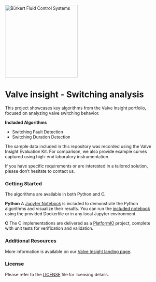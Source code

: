 <img src="images/logo.png" alt="Bürkert Fluid Control Systems" width="240">


# Valve insight - Switching analysis

This project showcases key algorithms from the Valve Insight portfolio, focused on analyzing valve switching behavior.

**Included Algorithms**
- Switching Fault Detection
- Switching Duration Detection

The sample data included in this repository was recorded using the Valve Insight Evaluation Kit. For comparison, we also provide example curves captured using high-end laboratory instrumentation.

If you have specific requirements or are interested in a tailored solution, please don’t hesitate to contact us.


### Getting Started

The algorithms are available in both Python and C.

**Python**
A [Jupyter Notebook](https://jupyter.org) is included to demonstrate the Python algorithms and visualize their results.
You can run the [included notebook](Switching%20analysis.ipynb) using the provided Dockerfile or in any local Jupyter environment.

**C**
The C implementations are delivered as a [PlatformIO](https://platformio.org) project, complete with unit tests for verification and validation.


### Additional Resources

More information is available on our [Valve Insight landing page](https://www.buerkert.de/de/landingpage/zuverlaessige-analysegeraete-durch-diagnose-mit-valveinsight).


### License

Please refer to the [LICENSE](LICENSE.md) file for licensing details.
